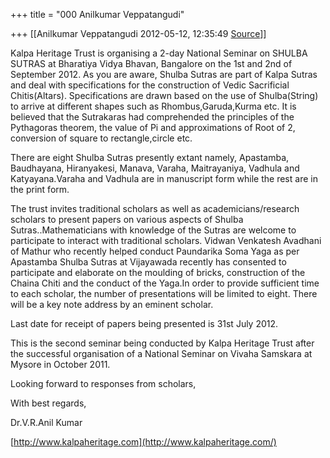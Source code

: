 +++
title = "000 Anilkumar Veppatangudi"

+++
[[Anilkumar Veppatangudi	2012-05-12, 12:35:49 [Source](https://groups.google.com/g/bvparishat/c/gVVnhNLQ30I)]]



Kalpa Heritage Trust is organising a 2-day National Seminar on SHULBA SUTRAS at Bharatiya Vidya Bhavan, Bangalore on the 1st and 2nd of September 2012. As you are aware, Shulba Sutras are part of Kalpa Sutras and deal with specifications for the construction of Vedic Sacrificial Chitis(Altars). Specifications are drawn based on the use of Shulba(String) to arrive at different shapes such as Rhombus,Garuda,Kurma etc. It is believed that the Sutrakaras had comprehended the principles of the Pythagoras theorem, the value of Pi and approximations of Root of 2, conversion of square to rectangle,circle etc.

  

There are eight Shulba Sutras presently extant namely, Apastamba, Baudhayana, Hiranyakesi, Manava, Varaha, Maitrayaniya, Vadhula and Katyayana.Varaha and Vadhula are in manuscript form while the rest are in the print form.  

The trust invites traditional scholars as well as academicians/research scholars to present papers on various aspects of Shulba Sutras..Mathematicians with knowledge of the Sutras are welcome to participate to interact with traditional scholars. Vidwan Venkatesh Avadhani of Mathur who recently helped conduct Paundarika Soma Yaga as per Apastamba Shulba Sutras at Vijayawada recently has consented to participate and elaborate on the moulding of bricks, construction of the Chaina Chiti and the conduct of the Yaga.In order to provide sufficient time to each scholar, the number of presentations will be limited to eight. There will be a key note address by an eminent scholar.

  

Last date for receipt of papers being presented is 31st July 2012.

This is the second seminar being conducted by Kalpa Heritage Trust after the successful organisation of a National Seminar on Vivaha Samskara at Mysore in October 2011.

  

Looking forward to responses from scholars,  

With best regards,

Dr.V.R.Anil Kumar

[http://www.kalpaheritage.com](http://www.kalpaheritage.com/)

  

